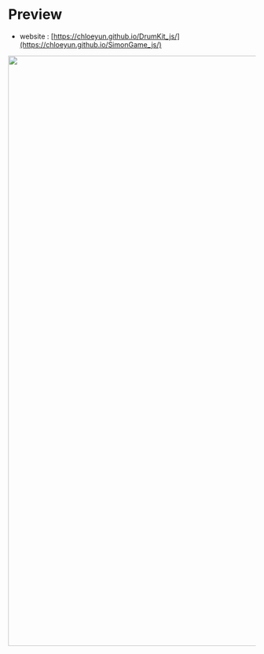 # Preview

- website : [https://chloeyun.github.io/DrumKit_js/](https://chloeyun.github.io/SimonGame_js/)
  
<img src= "https://github.com/user-attachments/assets/bec9ce51-e3d0-4d55-b145-6d6ef5e1dfc1" style ="width: 1200px">
